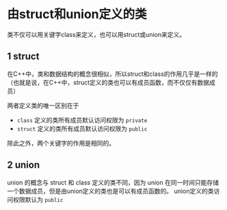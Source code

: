 
&emsp;
# 由struct和union定义的类

类不仅可以用关键字class来定义，也可以用struct或union来定义。
## 1 struct
在C++中，类和数据结构的概念很相似，所以struct和class的作用几乎是一样的（也就是说，在C++中，struct定义的类也可以有成员函数，而不仅仅有数据成员）

两者定义类的唯一区别在于
- `class` 定义的类所有成员默认访问权限为 `private`
- `struct` 定义的类所有成员默认访问权限为 `public`

除此之外，两个关键字的作用是相同的。

## 2 union
union 的概念与 struct 和 class 定义的类不同，因为 union 在同一时间只能存储一个数据成员，但是由union定义的类也是可以有成员函数的。
union定义的类访问权限默认为 `public`


